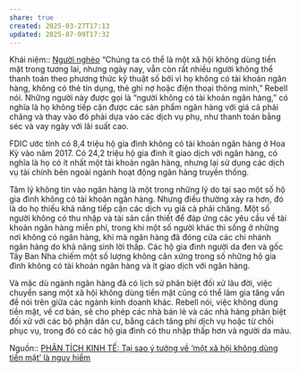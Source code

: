 ```yaml
---
share: true
created: 2025-03-27T17:13
updated: 2025-07-09T17:32
---
```

Khái niệm:: [Người nghèo](../../../%CE%9E%20Kh%C3%A1i%20ni%E1%BB%87m/Ng%C6%B0%E1%BB%9Di%20ngh%C3%A8o.md)
“Chúng ta có thể là một xã hội không dùng tiền mặt trong tương lai, nhưng ngày nay, vẫn còn rất nhiều người không thể thanh toán theo phương thức kỹ thuật số bởi vì họ không có tài khoản ngân hàng, không có thẻ tín dụng, thẻ ghi nợ hoặc điện thoại thông minh,” Rebell nói. Những người này được gọi là “người không có tài khoản ngân hàng,” có nghĩa là họ không tiếp cận được các sản phẩm ngân hàng với giá cả phải chăng và thay vào đó phải dựa vào các dịch vụ phụ, như thanh toán bằng séc và vay ngày với lãi suất cao.

FDIC ước tính có 8,4 triệu hộ gia đình không có tài khoản ngân hàng ở Hoa Kỳ vào năm 2017. Có 24,2 triệu hộ gia đình ít giao dịch với ngân hàng, có nghĩa là họ có ít nhất một tài khoản ngân hàng, nhưng lại sử dụng các dịch vụ tài chính bên ngoài ngành hoạt động ngân hàng truyền thống.

Tâm lý không tin vào ngân hàng là một trong những lý do tại sao một số hộ gia đình không có tài khoản ngân hàng. Nhưng điều thường xảy ra hơn, đó là do họ thiếu khả năng tiếp cận các dịch vụ giá cả phải chăng. Một số người không có thu nhập và tài sản cần thiết để đáp ứng các yêu cầu về tài khoản ngân hàng miễn phí, trong khi một số người khác thì sống ở những nơi không có ngân hàng, khi mà ngân hàng đã đóng cửa các chi nhánh ngân hàng do khả năng sinh lời thấp. Các hộ gia đình người da đen và gốc Tây Ban Nha chiếm một số lượng không cân xứng trong số những hộ gia đình không có tài khoản ngân hàng và ít giao dịch với ngân hàng.

Và mặc dù ngành ngân hàng đã có lịch sử phân biệt đối xử lâu đời, việc chuyển sang một xã hội không dùng tiền mặt cũng có thể làm gia tăng vấn đề nói trên giữa các ngành kinh doanh khác. Rebell nói, việc không dùng tiền mặt, về cơ bản, sẽ cho phép các nhà bán lẻ và các nhà hàng phân biệt đối xử với các bộ phận dân cư, bằng cách tăng phí dịch vụ hoặc từ chối phục vụ, trong đó có các hộ gia đình có thu nhập thấp hơn và người da màu.

Nguồn:: [PHÂN TÍCH KINH TẾ: Tại sao ý tưởng về ‘một xã hội không dùng tiền mặt’ là nguy hiểm](https://www.phantichkinhte123.com/2020/11/tai-sao-y-tuong-ve-mot-xa-hoi-khong.html)

